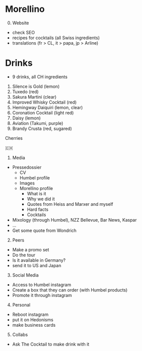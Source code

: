 # Morellino

0. Website
* check SEO
* recipes for cocktails (all Swiss ingredients)
* translations (fr > CL, it > papa, jp > Arline)

# Drinks
* 9 drinks, all CH ingredients
1. Silence is Gold (lemon)
3. Tuxedo (red)
2. Sakura Martini (clear)
5. Improved Whisky Cocktail (red)
8. Hemingway Daiquiri (lemon, clear)
9. Coronation Cocktail (light red)
4. Daisy (lemon)
7. Aviation (Takumi, purple)
6. Brandy Crusta (red, sugared)


Cherries

🇨🇭
1. Media
* Pressedossier
   * CV
   * Humbel profile
   * Images
   * Morellino profile
      * What is it
      * Why we did it
      * Quotes from Heiss and Marxer and myself
      * Hard facts
      * Cocktails
* Mixology (through Humbel), NZZ Bellevue, Bar News, Kaspar
* ...
* Get some quote from Wondrich

2. Peers
* Make a promo set
* Do the tour
* Is it available in Germany?
* send it to US and Japan

3. Social Media
* Access to Humbel instagram
* Create a box that they can order (with Humbel products)
* Promote it through instagram

4. Personal
* Reboot instagram
* put it on Hedonisms
* make business cards

5. Collabs
* Ask The Cocktail to make drink with it
